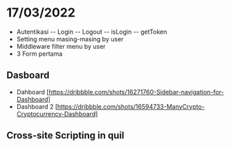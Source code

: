 # 17/03/2022

- Autentikasi
  -- Login
  -- Logout
  -- isLogin
  -- getToken
- Setting menu masing-masing by user
- Middleware filter menu by user
- 3 Form pertama

## Dasboard

- Dahboard [https://dribbble.com/shots/16271760-Sidebar-navigation-for-Dashboard]
- Dashboard 2 [https://dribbble.com/shots/16594733-ManyCrypto-Cryptocurrency-Dashboard]

## Cross-site Scripting in quil
